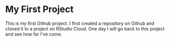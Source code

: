 # My First Project

This is my first Github project. I first created a repository on Github and cloned it to a project on RStudio Cloud. One day I will go back to this project and see how far I've come.